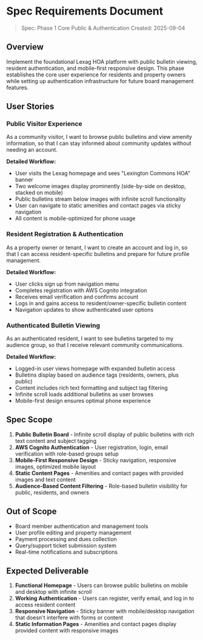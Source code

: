# Spec Requirements Document

> Spec: Phase 1 Core Public & Authentication
> Created: 2025-09-04

## Overview

Implement the foundational Lexag HOA platform with public bulletin viewing, resident authentication, and mobile-first responsive design. This phase establishes the core user experience for residents and property owners while setting up authentication infrastructure for future board management features.

## User Stories

### Public Visitor Experience

As a community visitor, I want to browse public bulletins and view amenity information, so that I can stay informed about community updates without needing an account.

**Detailed Workflow:**
- User visits the Lexag homepage and sees "Lexington Commons HOA" banner
- Two welcome images display prominently (side-by-side on desktop, stacked on mobile)
- Public bulletins stream below images with infinite scroll functionality
- User can navigate to static amenities and contact pages via sticky navigation
- All content is mobile-optimized for phone usage

### Resident Registration & Authentication

As a property owner or tenant, I want to create an account and log in, so that I can access resident-specific bulletins and prepare for future profile management.

**Detailed Workflow:**
- User clicks sign up from navigation menu
- Completes registration with AWS Cognito integration
- Receives email verification and confirms account
- Logs in and gains access to resident/owner-specific bulletin content
- Navigation updates to show authenticated user options

### Authenticated Bulletin Viewing

As an authenticated resident, I want to see bulletins targeted to my audience group, so that I receive relevant community communications.

**Detailed Workflow:**
- Logged-in user views homepage with expanded bulletin access
- Bulletins display based on audience tags (residents, owners, plus public)
- Content includes rich text formatting and subject tag filtering
- Infinite scroll loads additional bulletins as user browses
- Mobile-first design ensures optimal phone experience

## Spec Scope

1. **Public Bulletin Board** - Infinite scroll display of public bulletins with rich text content and subject tagging
2. **AWS Cognito Authentication** - User registration, login, email verification with role-based groups setup
3. **Mobile-First Responsive Design** - Sticky navigation, responsive images, optimized mobile layout
4. **Static Content Pages** - Amenities and contact pages with provided images and text content
5. **Audience-Based Content Filtering** - Role-based bulletin visibility for public, residents, and owners

## Out of Scope

- Board member authentication and management tools
- User profile editing and property management
- Payment processing and dues collection
- Query/support ticket submission system
- Real-time notifications and subscriptions

## Expected Deliverable

1. **Functional Homepage** - Users can browse public bulletins on mobile and desktop with infinite scroll
2. **Working Authentication** - Users can register, verify email, and log in to access resident content
3. **Responsive Navigation** - Sticky banner with mobile/desktop navigation that doesn't interfere with forms or content
4. **Static Information Pages** - Amenities and contact pages display provided content with responsive images

